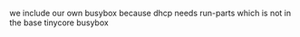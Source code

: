 we include our own busybox because dhcp needs run-parts which is 
not in the base tinycore busybox

